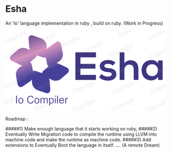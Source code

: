 Esha
====

An 'Io' language implementation in ruby , build on ruby. (Work in Progress)


![ESHA_LOGO](esha_logo.png)

Roadmap : 

#####1) Make enough language that it starts working on ruby,
#####2) Eventually Write Migration code to compile the runtime using LLVM into machine code and make the runtime as machine code.
#####3) Add extensions to Eventually Boot the language in itself. .... (A remote Dream)